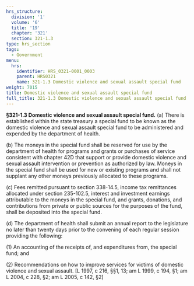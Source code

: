 ```yaml
---
hrs_structure:
  division: '1'
  volume: '6'
  title: '19'
  chapter: '321'
  section: 321-1.3
type: hrs_section
tags:
  - Government
menu:
  hrs:
    identifier: HRS_0321-0001_0003
    parent: HRS0321
    name: 321-1.3 Domestic violence and sexual assault special fund
weight: 7015
title: Domestic violence and sexual assault special fund
full_title: 321-1.3 Domestic violence and sexual assault special fund
---
```

**§321-1.3 Domestic** **violence and sexual assault special fund.** (a) There is established within the state treasury a special fund to be known as the domestic violence and sexual assault special fund to be administered and expended by the department of health.

(b) The moneys in the special fund shall be reserved for use by the department of health for programs and grants or purchases of service consistent with chapter 42D that support or provide domestic violence and sexual assault intervention or prevention as authorized by law. Moneys in the special fund shall be used for new or existing programs and shall not supplant any other moneys previously allocated to these programs.

(c) Fees remitted pursuant to section 338-14.5, income tax remittances allocated under section 235-102.5, interest and investment earnings attributable to the moneys in the special fund, and grants, donations, and contributions from private or public sources for the purposes of the fund, shall be deposited into the special fund.

(d) The department of health shall submit an annual report to the legislature no later than twenty days prior to the convening of each regular session providing the following:

(1) An accounting of the receipts of, and expenditures from, the special fund; and

(2) Recommendations on how to improve services for victims of domestic violence and sexual assault. [L 1997, c 216, §§1, 13; am L 1999, c 194, §1; am L 2004, c 228, §2; am L 2005, c 142, §2]